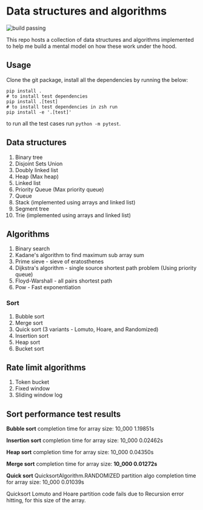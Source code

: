 Data structures and algorithms
==============================
![build passing](https://github.com/krispingal/DSA/actions/workflows/python-build.yml/badge.svg?event=push)

This repo hosts a collection of data structures and algorithms implemented 
to help me build a mental model on how these work under the hood.

## Usage
Clone the git package, install all the dependencies by running the below:
```
pip install .
# to install test dependencies
pip install .[test]
# to install test dependencies in zsh run
pip install -e '.[test]'
```

to run all the test cases run `python -m pytest`.

## Data structures
1. Binary tree
2. Disjoint Sets Union
3. Doubly linked list
2. Heap (Max heap)
1. Linked list
2. Priority Queue (Max priority queue)
1. Queue
1. Stack (implemented using arrays and linked list)
1. Segment tree
1. Trie (implemented using arrays and linked list)

## Algorithms
1. Binary search
1. Kadane's algorithm to find maximum sub array sum
1. Prime sieve - sieve of eratosthenes
1. Dijkstra's algorithm - single source shortest path problem (Using priority queue)
1. Floyd-Warshall - all pairs shortest path
1. Pow - Fast exponentiation

### Sort
1. Bubble sort
2. Merge sort
3. Quick sort (3 variants - Lomuto, Hoare, and Randomized)
4. Insertion sort
5. Heap sort
6. Bucket sort

## Rate limit algorithms
1. Token bucket
1. Fixed window
1. Sliding window log

## Sort performance test results
**Bubble sort** completion time for array size: 10_000 1.19851s

**Insertion sort** completion time for array size: 10_000 0.02462s

**Heap sort** completion time for array size: 10_000 0.04350s

**Merge sort** completion time for array size: **10_000 0.01272s**

**Quick sort** QuicksortAlgorithm.RANDOMIZED partition algo completion time for array size: 10_000 0.01039s

Quicksort Lomuto and Hoare partition code fails due to Recursion error hitting, for this size of the array.
